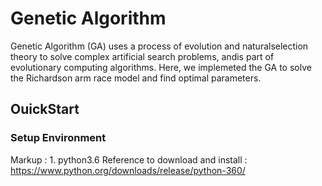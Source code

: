 # Genetic Algorithm

Genetic Algorithm (GA) uses a process of evolution and naturalselection theory to solve complex artificial search problems, andis part of evolutionary computing algorithms. Here, we implemeted the GA to solve the Richardson arm race model and find optimal parameters.

## OuickStart
### Setup Environment

Markup : 1. python3.6
Reference to download and install : https://www.python.org/downloads/release/python-360/
